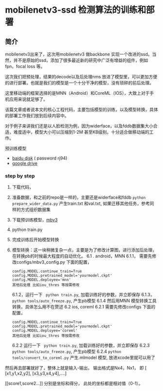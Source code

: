  # mobilenetv3-ssd 检测算法的训练和部署
## 简介
mobilenetv3出来了，这次用mobilenetv3 做backbone 实现一个改进的ssd。当然，并不是原始的ssd，添加了很多最近新的研究中广泛有增益的组件，例如fpn，focal loss 等。

这次我们把预处理，结果的decode以及后处理nms 放进了模型里，可以更加方便的进行部署。也就是我们的模型是一个十分干净的模型，没有琐碎的前后处理。

这里移动端的框架选择的是MNN（Android）和CoreML（IOS），大致上对于手机应用来说就足够了。

该篇文章或者说本文的核心工程代码，主要包括模型的训练，以及模型转换，具体的部署工作我们放到后续内容中。

对于例子来讲我们还是以人脸检测为例，因为widerface，以及fddb数据集大小合适，难度适中，模型大小可以压缩到1-2M 甚至KB级别，十分适合做移动端的工作。


预训练模型
+ [baidu disk](https://pan.baidu.com/s/1FmALvtd8heKbus-sYzLr5A) ( password  rj94)
+ [google drive]()
### step by step

1. 下载代码，
2. 准备数据，和之前的repo是一样的，主要还是widerface和fddb
`python prepare_wider_data.py` 产生train.txt 和val.txt,
如果迁移其他任务，参考同样的方式组织数据集

3. 下载预训练模型，[mbv3](https://storage.googleapis.com/mobilenet_v3/checkpoints/v3-small-minimalistic_224_1.0_float.tgz)
4. python train.py
5. 完成训练后开始模型转换
6. 模型转换：这一块稍微复杂一点，主要是为了修改计算图，进行添加后处理，在转换pb的时候最大程度的自动优化。
6.1 . android，MNN
	6.1.1， 需要先修改configs/mbv3_config.py  下面的配置，
	```
	config.MODEL.continue_train=True
	config.MODEL.pretrained_model='yourmodel.ckpt'
	config.MODEL.deployee='mnn'
	其他后处理 比如iou_thres 等按需修改
	```
	6.1.2，运行一下 ` python train.py`, 加载训练好的参数，并立即保存
	6.1.3，`python tools/auto_freeze.py`, 产生pb模型
	6.1.4 然后用MNN 模型转换工具转换，具体怎么用不在赘述
6.2 ios, coreml
	6.2.1 需要先修改configs 下面的配置，
	```
	config.MODEL.continue_train=True
	config.MODEL.pretrained_model='yourmodel.ckpt'
	config.MODEL.deployee='coreml'
	其他后处理 比如iou_thres 等按需修改
	```
	6.2.2 运行一下 ` python train.py`, 加载训练好的参数，并立即保存
	6.2.3 `python tools/auto_freeze.py`, 产生pb模型
	6.2.4 `python tools/convert_to_coreml.py` 产生.mlmodel 模型, 放进xcode里就可以用了


然后再去部署就好了，整体上就是输入-输出， 输出格式是Nx4，Nx1，    即
[ [x1,y1,x2,y2],
[x3,y3,x4,y4],....]

[[score1,score2...]]
分别是坐标和得分，
此处的坐标都是相对值（0-1）。


### 
#